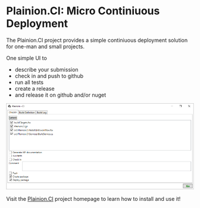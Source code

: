 
# Plainion.CI: Micro Continiuous Deployment

The Plainion.CI project provides a simple continiuous deployment solution for one-man and small projects.

One simple UI to 
- describe your submission
- check in and push to github
- run all tests
- create a release
- and release it on github and/or nuget

![](docs/Overview.png)

Visit the [Plainion.CI](http://plainionist.github.io/Plainion.CI/) project homepage to learn how to install and use it!

